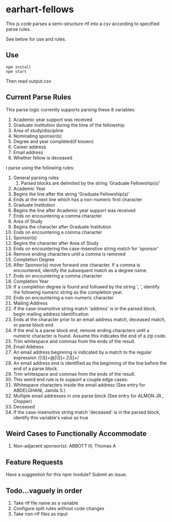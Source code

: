 # earhart-fellows
This js code parses a semi-structure rtf into a csv according to specified parse rules.

See below for use and rules.

## Use

```
npm install
npm start
```

Then read output.csv

## Current Parse Rules
This parse logic currently supports parsing these 8 variables:
1. Academic year support was received
1. Graduate institution during the time of the fellowship
1. Area of study/discipline
1. Nominating sponsor(s)
1. Degree and year completed(if known)
1. Career address
1. Email address
1. Whether fellow is deceased

I parse using the following rules:
1. General parsing rules
    1. Parsed blocks are delimited by the string 'Graduate Fellowship(s)'
1. Academic Year
  1. Begins the line after the string 'Graduate Fellowship(s)'
 1. Ends at the next line which has a non-numeric first character
1. Graduate Institution
 1. Begins the line after Academic year support was received
 1. Ends on encountering a comma character
1. Area of Study
 1. Begins the character after Graduate Institution
 1. Ends on encountering a comma character
1. Sponsor(s)
 1. Begins the character after Area of Study
 1. Ends on encountering the case-insenstive string match for 'sponsor'
 1. Remove ending characters until a comma is removed
1. Completion Degree
 1. After Sponsor(s) move forward one character. If a comma is encountered, identify the subsequent match as a degree name.
 1. Ends on encountering a comma character
1. Completion Year
 1. If a completion degree is found and followed by the string ', ', identify the following numeric string as the completion year.
 1. Ends on encountering a non-numeric character
1. Mailing Address
 1. If the case-insensitive string match 'address' is in the parsed block, begin mailing address identification
 1. Ends at the character prior to an email address match, deceased match, or parse block end
 1. If the end is a parse block end, remove ending characters until a numeric character is found. Assume this indicates the end of a zip code.
 1. Trim whitespace and commas from the ends of the result.
1. Email Address
 1. An email address beginning is indicated by a match to the regular expression /[\S]+@[\S]+\.[\S]+/
 1. An email address end is identified as the beginning of the line before the end of a parse block.
 1. Trim whitespace and commas from the ends of the result.
 1. This weird end rule is to support a couple edge cases:
  1. Whitespace characters inside the email address (See entry for ABDELGHANI, Jamila S.)
  1. Multiple email addresses in one parse block (See entry for ALMON JR., Clopper)
1. Deceased
 1. If the case-insensitive string match 'deceased' is in the parsed block, identify this variable's value as true

## Weird Cases to Functionally Accommodate
1. Non-adjacent sponsor(s): ABBOTT III, Thomas A

## Feature Requests
Have a suggestion for this npm module? Submit an issue.

## Todo...vaguely in order
1. Take rtf file name as a variable
1. Configure split rules without code changes
1. Take non-rtf files as input
